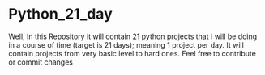 # Python_21_day
Well, In this Repository it will contain 21 python projects that I will be doing in a course of time (target is 21 days); meaning 1 project per day. It will contain projects from very basic level to hard ones. Feel free to contribute or commit changes 
